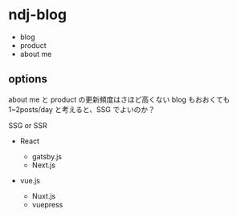 # ndj-blog

- blog
- product
- about me

## options
about me と product の更新頻度はさほど高くない
blog もおおくても1~2posts/day と考えると、SSG でよいのか？

SSG or SSR

- React
  - gatsby.js
  - Next.js

- vue.js
  - Nuxt.js
  - vuepress


